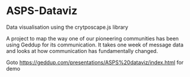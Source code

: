 # ASPS-Dataviz
Data visualisation using the crytposcape.js library

A project to map the way one of our pioneering communities has been using Geddup for its communication. 
It takes one week of message data and looks at how communication has fundamentally changed.

Goto https://geddup.com/presentations/ASPS%20dataviz/index.html for demo
